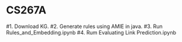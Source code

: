 # CS267A
#1. Download KG. 
#2. Generate rules using AMIE in java.
#3. Run Rules_and_Embedding.ipynb
#4. Rum Evaluating Link Prediction.ipynb
